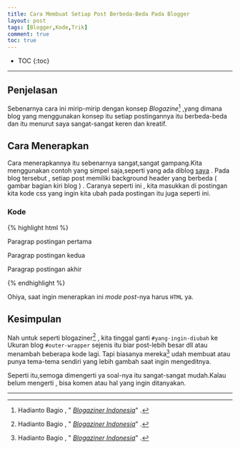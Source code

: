 ```yaml
---
title: Cara Membuat Setiap Post Berbeda-Beda Pada Blogger
layout: post
tags: [Blogger,Kode,Trik]
comment: true
toc: true
---
```


* TOC
{:toc}

----

## Penjelasan
Sebenarnya cara ini mirip-mirip dengan konsep *Blogazine*[^fn-sample_footnote] ,yang dimana blog yang menggunakan konsep itu setiap postingannya itu berbeda-beda dan itu menurut saya sangat-sangat keren dan kreatif.

## Cara Menerapkan
Cara menerapkannya itu sebenarnya sangat,sangat gampang.Kita menggunakan contoh yang simpel saja,seperti yang ada diblog [saya](https://urbaemyb.blogspot.com) . Pada blog tersebut , setiap post memiliki background header yang berbeda ( gambar bagian kiri blog ) .
Caranya seperti ini , kita masukkan di postingan kita kode css yang ingin kita ubah pada postingan itu juga seperti ini.

### Kode
{% highlight html %}
<p> Paragrap postingan pertama </p>
<p> Paragrap postingan kedua </p>
<p> Paragrap postingan akhir </p>
<style>
 #yang-ingin-diubah { ... }
</style>
{% endhighlight %}

Ohiya, saat ingin menerapkan ini *mode post*-nya harus `HTML` ya.

## Kesimpulan
Nah untuk seperti blogaziner[^fn-sample_footnote] , kita tinggal ganti `#yang-ingin-diubah` ke Ukuran blog `#outer-wrapper` sejenis itu biar post-lebih besar dll atau menambah beberapa kode lagi.
Tapi biasanya mereka[^fn-sample_footnote] udah membuat atau punya tema-tema sendiri yang lebih gambah saat ingin mengeditnya.



Seperti itu,semoga dimengerti ya soal-nya itu sangat-sangat mudah.Kalau belum mengerti , bisa komen atau hal yang ingin ditanyakan.

-----

[^fn-sample_footnote]: Hadianto Bagio , " [*Blogaziner Indonesia*](http://roberto-bagio.blogspot.com/p/blogaziner-indonesia.html)" .